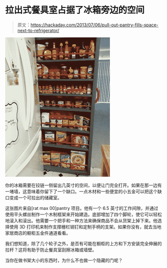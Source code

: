 # 拉出式餐具室占据了冰箱旁边的空间

> 原文：<https://hackaday.com/2013/07/06/pull-out-pantry-fills-space-next-to-refrigerator/>

![pull-out-pantry](img/c9738047884b79bd3e4c12fd2a4fd38e.png)

你的冰箱需要在铰链一侧留出几英寸的空间，以便让门完全打开。如果在那一边有一堵墙，这意味着你留下了一个缺口。一点木材和一些便宜的小五金可以把这个缺口变成一个可拉出的储藏室。

这张图片来自[rat max 00]pantry 项目。他有一个 6.5 英寸的工作间隙，并通过使用平头螺丝制作一个木制框架来开始建造。底部增加了四个脚轮，使它可以轻松地滚入和滚出。他需要一个把手和一种方法来确保商品不会从货架上掉下来。他选择使用 3D 打印机来制作支撑栅栏销钉和定制手柄的支架。如果你没有，就去当地家居商店的橱柜五金件通道看看。

我们想知道，除了几个轮子之外，是否有可能在橱柜的上方和下方安装完全伸展的拉杆？这将有助于防止餐具室刮擦冰箱或墙壁。

当你在做书架大小的东西时，为什么不也做一个隐藏的门呢？